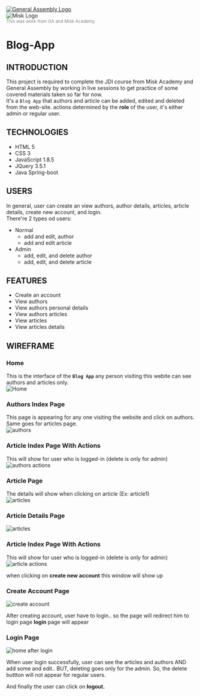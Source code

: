 [![General Assembly Logo](https://camo.githubusercontent.com/1a91b05b8f4d44b5bbfb83abac2b0996d8e26c92/687474703a2f2f692e696d6775722e636f6d2f6b6538555354712e706e67)](https://generalassemb.ly/education/web-development-immersive)<br>
![Misk Logo](https://i.ibb.co/KmXhJbm/Webp-net-resizeimage-1.png)<br>
<small style="color: gray">This was work from <span title="General Assembly">GA</span> and Misk Academy</small><br>

# <b>Blog-App</b>

## INTRODUCTION
This project is required to complete the JDI course from Misk Academy and General Assembly by working in live sessions to get practice of some covered materials taken so far for now.<br>It's a `Blog App` that authors and article can be added, edited and deleted from the web-site. actions determined by the <b>role</b> of the user, it's either admin or regular user.


## TECHNOLOGIES
* HTML 5
* CSS 3
* JavaScript 1.8.5 
* JQuery 3.5.1
* Java Spring-boot

## USERS
In general, user can create an view authors, author details, articles, article details, create new account, and login.<br>
There're 2 types od users:
* Normal
  * add and edit, author
  * add and edit article
* Admin 
  * add, edit, and delete author
  * add, edit, and delete article

## FEATURES
* Create an account
* View authors 
* View authors personal details
* View authors articles
* View articles 
* View articles details 



## WIREFRAME
### Home
This is the interface of the <b>`Blog App`</b> any person visiting this webite can see authors and articles only. <br>
![Home](/image/Home_login_blogapp.png) <br>


### Authors Index Page
This page is appearing for any one visiting the website and click on authors. Same goes for articles page. <br>
![authors](/image/Author_index_blogapp.png) <br>


### Article Index Page With Actions
This will show for user who is logged-in (delete is only for admin)
![authors actions](/image/Actions_author_blogapp.png) <br>

### Article Page
The details will show when clicking on article (Ex: article1)<br>
![articles](/image/Article_index_blogapp.png) <br>


### Article Details Page
![articles](/image/Article_detail_blogapp.png) <br>


### Article Index Page With Actions
This will show for user who is logged-in (delete is only for admin)
![article actions](/image/Actions_article_blogapp.png) <br>


when clicking on <b>create new account</b> this window will show up

### Create Account Page
![create account](/image/Create_account_blogapp.png) <br>

After creating account, user have to login.. so the page will redirect him to login page <b>login</b> page will appear

### Login Page
![home after login](/image/login_blogapp.png) <br>

When user login successfully, user can see the articles and authors AND add some and edit.. BUT, deleting goes only for the admin. So, the delete buttton will not appear for regular users.

And finally the user can click on <b>logout<b>.
